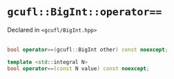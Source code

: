 # `gcufl::BigInt::operator==`
Declared in `<gcufl/BigInt.hpp>`
<br/><br/>
```cpp
bool operator==(gcufl::BigInt other) const noexcept;

template <std::integral N>
bool operator==(const N value) const noexcept;
```
